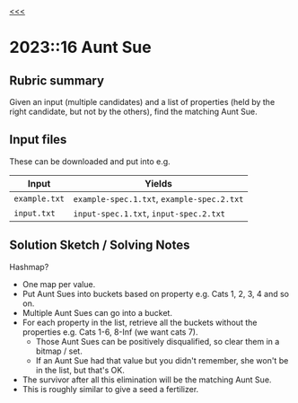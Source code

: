 [<<<](../README.md)

# 2023::16 Aunt Sue

## Rubric summary

Given an input (multiple candidates) and a list of properties (held by the right candidate, but not by the others), find the matching Aunt Sue.

## Input files

These can be downloaded and put into e.g.

| Input         | Yields                                     |
|---------------|--------------------------------------------|
| `example.txt` | `example-spec.1.txt`, `example-spec.2.txt` |
| `input.txt`   | `input-spec.1.txt`, `input-spec.2.txt`     |

## Solution Sketch / Solving Notes

Hashmap?
 - One map per value.
 - Put Aunt Sues into buckets based on property e.g. Cats 1, 2, 3, 4 and so on.
 - Multiple Aunt Sues can go into a bucket.
 - For each property in the list, retrieve all the buckets without the properties e.g. Cats 1-6, 8-Inf (we want cats 7).
   - Those Aunt Sues can be positively disqualified, so clear them in a bitmap / set.
   - If an Aunt Sue had that value but you didn't remember, she won't be in the list, but that's OK.
 - The survivor after all this elimination will be the matching Aunt Sue.
 - This is roughly similar to give a seed a fertilizer.